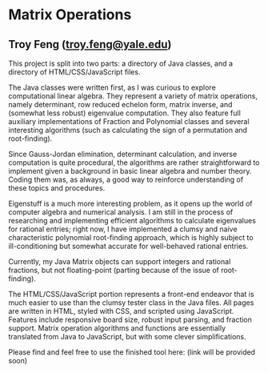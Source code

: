 Matrix Operations
=================
Troy Feng ([troy.feng@yale.edu](mailto:troy.feng@yale.edu))
----------------

This project is split into two parts: a directory of Java classes, and a directory of HTML/CSS/JavaScript files.

The Java classes were written first, as I was curious to explore computational linear algebra. They represent a variety of matrix operations, namely determinant, row reduced echelon form, matrix inverse, and (somewhat less robust) eigenvalue computation. They also feature full auxiliary implementations of Fraction and Polynomial classes and several interesting algorithms (such as calculating the sign of a permutation and root-finding).

Since Gauss-Jordan elimination, determinant calculation, and inverse computation is quite procedural, the algorithms are rather straightforward to implement given a background in basic linear algebra and number theory. Coding them was, as always, a good way to reinforce understanding of these topics and procedures.

Eigenstuff is a much more interesting problem, as it opens up the world of computer algebra and numerical analysis. I am still in the process of researching and implementing efficient algorithms to calculate eigenvalues for rational entries; right now, I have implemented a clumsy and naive characteristic polynomial root-finding approach, which is highly subject to ill-conditioning but somewhat accurate for well-behaved rational entries.

Currently, my Java Matrix objects can support integers and rational fractions, but not floating-point (parting because of the issue of root-finding).

The HTML/CSS/JavaScript portion represents a front-end endeavor that is much easier to use than the clumsy tester class in the Java files. All pages are written in HTML, styled with CSS, and scripted using JavaScript. Features include responsive board size, robust input parsing, and fraction support. Matrix operation algorithms and functions are essentially translated from Java to JavaScript, but with some clever simplifications. 

Please find and feel free to use the finished tool here: (link will be provided soon)